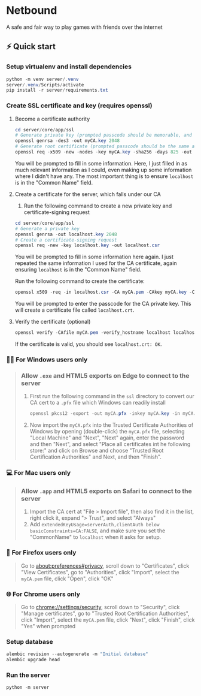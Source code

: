 # Netbound
A safe and fair way to play games with friends over the internet

## ⚡ Quick start

### Setup virtualenv and install dependencies
```powershell
python -m venv server/.venv
server/.venv/Scripts/activate
pip install -r server/requirements.txt
```


### Create SSL certificate and key (requires openssl)
1. Become a certificate authority
    ```powershell
    cd server/core/app/ssl
    # Generate private key (prompted passcode should be memorable, and at least 4 characters long)
    openssl genrsa -des3 -out myCA.key 2048
    # Generate root certificate (prompted passcode should be the same as the private key)
    openssl req -x509 -new -nodes -key myCA.key -sha256 -days 825 -out myCA.pem
    ```

    You will be prompted to fill in some information. Here, I just filled in as much relevant information as I could, even making up some information where I didn't have any. The most important thing is to ensure `localhost` is in the "Common Name" field.

1. Create a certificate for the server, which falls under our CA
    1. Run the following command to create a new private key and certificate-signing request
    ```powershell
    cd server/core/app/ssl
    # Generate a private key
    openssl genrsa -out localhost.key 2048
    # Create a certificate-signing request
    openssl req -new -key localhost.key -out localhost.csr
    ```
    
    You will be prompted to fill in some information here again. I just repeated the same information I used for the CA certificate, again ensuring `localhost` is in the "Common Name" field. 
    
    Run the following command to create the certificate:
    ```powershell
    openssl x509 -req -in localhost.csr -CA myCA.pem -CAkey myCA.key -CAcreateserial -out localhost.crt -days 825 -sha256 -extfile localhost.ext
    ```

    You will be prompted to enter the passcode for the CA private key. This will create a certificate file called `localhost.crt`.

1. Verify the certificate (optional)
    ```powershell
    openssl verify -CAfile myCA.pem -verify_hostname localhost localhost.crt
    ```

    If the certificate is valid, you should see `localhost.crt: OK`.


### 👩‍💻 **For Windows users only** 
> ### Allow `.exe` and HTML5 exports on Edge to connect to the server
> 
> 1. First run the following command in the `ssl` directory to convert our CA cert to a `.pfx` file which Windows can readily install
>    ```powershell
>    openssl pkcs12 -export -out myCA.pfx -inkey myCA.key -in myCA.pem
>    ```
>
> 1. Now import the `myCA.pfx` into the Trusted Certificate Authorities of Windows by opening (double-click) the `myCA.pfx` file, selecting "Local Machine" and "Next", "Next" again, enter the password and then "Next", and select "Place all certificates int he following store:" and click on Browse and choose "Trusted Root Certification Authorities" and Next, and then "Finish".
>


### 💻 **For Mac users only**
> ### Allow `.app` and HTML5 exports on Safari to connect to the server
>
> 1. Import the CA cert at "File > Import file", then also find it in the list, right click it, expand "> Trust", and select "Always"
> 1. Add `extendedKeyUsage=serverAuth,clientAuth below basicConstraints=CA:FALSE`, and make sure you set the "CommonName" to `localhost` when it asks for setup.
>


### 🦊 **For Firefox users only**
> Go to <a href="about:preferences#privacy" target="_blank">about:preferences#privacy</a>, scroll down to "Certificates", click "View Certificates", go to "Authorities", click "Import", select the `myCA.pem` file, click "Open", click "OK"


### 🌐 **For Chrome users only**
> Go to <a href="chrome://settings/security" target="_blank">chrome://settings/security</a>, scroll down to "Security", click "Manage certificates", go to "Trusted Root Certification Authorities", click "Import", select the `myCA.pem` file, click "Next", click "Finish", click "Yes" when prompted


### Setup database
```powershell
alembic revision --autogenerate -m "Initial database"
alembic upgrade head
```

### Run the server
```powershell
python -m server
```